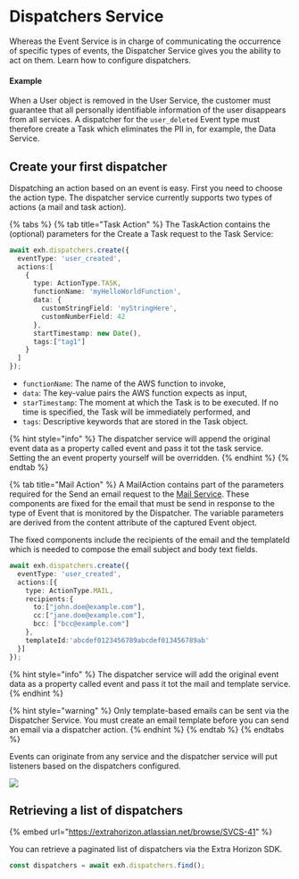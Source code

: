 # Dispatchers Service

Whereas the Event Service is in charge of communicating the occurrence of specific types of events, the Dispatcher Service gives you the ability to act on them. Learn how to configure dispatchers.

#### Example

When a User object is removed in the User Service, the customer must guarantee that all personally identifiable information of the user disappears from all services. A dispatcher for the `user_deleted` Event type must therefore create a Task which eliminates the PII in, for example, the Data Service.

## Create your first dispatcher

Dispatching an action based on an event is easy. First you need to choose the action type. The dispatcher service currently supports two types of actions (a mail and task action).

{% tabs %}
{% tab title="Task Action" %}
The TaskAction contains the (optional) parameters for the Create a Task request to the Task Service:

```typescript
await exh.dispatchers.create({
  eventType: 'user_created',
  actions:[
    {
      type: ActionType.TASK,
      functionName: 'myHelloWorldFunction',
      data: {
        customStringField: 'myStringHere',
        customNumberField: 42
      },
      startTimestamp: new Date(),
      tags:["tag1"]
    }
  ]
});
```

* `functionName`: The name of the AWS function to invoke,
* `data`: The key-value pairs the AWS function expects as input,
* `starTimestamp`: The moment at which the Task is to be executed. If no time is specified, the Task will be immediately performed, and
* `tags`: Descriptive keywords that are stored in the Task object.

{% hint style="info" %}
The dispatcher service will append the original event data as a property called event and pass it tot the task service. Setting the an event property yourself will be overridden.
{% endhint %}
{% endtab %}

{% tab title="Mail Action" %}
A MailAction contains part of the parameters required for the Send an email request to the [Mail Service](broken-reference). These components are fixed for the email that must be send in response to the type of Event that is monitored by the Dispatcher. The variable parameters are derived from the content attribute of the captured Event object.

The fixed components include the recipients of the email and the templateId which is needed to compose the email subject and body text fields.

```typescript
await exh.dispatchers.create({
  eventType: 'user_created',
  actions:[{
    type: ActionType.MAIL,
    recipients:{
      to:["john.doe@example.com"],
      cc:["jane.doe@example.com"],
      bcc: ["bcc@example.com"]
    },
    templateId:'abcdef0123456789abcdef013456789ab'
  }]
});
```

{% hint style="info" %}
The dispatcher service will add the original event data as a property called event and pass it tot the mail and template service.
{% endhint %}

{% hint style="warning" %}
Only template-based emails can be sent via the Dispatcher Service. You must create an email template before you can send an email via a dispatcher action.
{% endhint %}
{% endtab %}
{% endtabs %}

Events can originate from any service and the dispatcher service will put listeners based on the dispatchers configured.



![](../../.gitbook/assets/Screenshot\_20211018\_164704.png)

## Retrieving a list of dispatchers

{% embed url="https://extrahorizon.atlassian.net/browse/SVCS-41" %}



You can retrieve a paginated list of dispatchers via the Extra Horizon SDK.

```typescript
const dispatchers = await exh.dispatchers.find();
```

